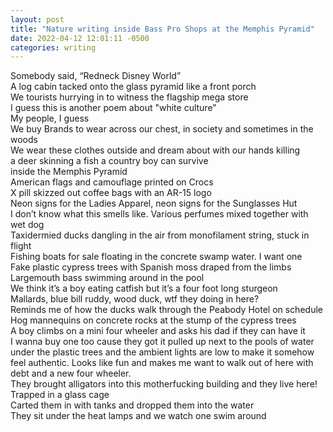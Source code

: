 ```yaml
---
layout: post
title: "Nature writing inside Bass Pro Shops at the Memphis Pyramid"
date: 2022-04-12 12:01:11 -0500
categories: writing
---
```


Somebody said, “Redneck Disney World”  
A log cabin tacked onto the glass pyramid like a front porch  
We tourists hurrying in to witness the flagship mega store  
I guess this is another poem about "white culture"  
My people, I guess  
We buy Brands to wear across our chest, in society and sometimes in the woods  
We wear these clothes outside and dream about with our hands killing  
a deer skinning a fish a country boy can survive  
inside the Memphis Pyramid  
American flags and camouflage printed on Crocs  
X pill skizzed out coffee bags with an AR-15 logo  
Neon signs for the Ladies Apparel, neon signs for the Sunglasses Hut  
I don’t know what this smells like. Various perfumes mixed together with wet dog  
Taxidermied ducks dangling in the air from monofilament string, stuck in flight  
Fishing boats for sale floating in the concrete swamp water. I want one  
Fake plastic cypress trees with Spanish moss draped from the limbs  
Largemouth bass swimming around in the pool  
We think it’s a boy eating catfish but it’s a four foot long sturgeon  
Mallards, blue bill ruddy, wood duck, wtf they doing in here?  
Reminds me of how the ducks walk through the Peabody Hotel on schedule  
Hog mannequins on concrete rocks at the stump of the cypress trees  
A boy climbs on a mini four wheeler and asks his dad if they can have it  
I wanna buy one too cause they got it pulled up next to the pools of water under the plastic trees and the ambient lights are low to make it somehow feel authentic. Looks like fun and makes me want to walk out of here with debt and a new four wheeler.  
They brought alligators into this motherfucking building and they live here!  
Trapped in a glass cage  
Carted them in with tanks and dropped them into the water  
They sit under the heat lamps and we watch one swim around   

